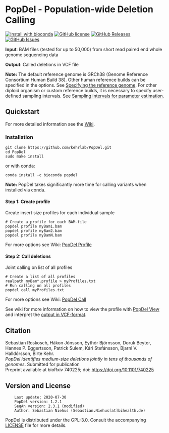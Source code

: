 
PopDel - Population-wide Deletion Calling
=========================================


[![install with bioconda](https://img.shields.io/badge/install%20with-bioconda-brightgreen.svg?style=flat-square)](http://bioconda.github.io/recipes/popdel/README.html) [![GitHub license](https://img.shields.io/badge/License-GPLv3-blue.svg)](https://raw.githubusercontent.com/kehrlab/PopDel/master/LICENSE) [![GitHub Releases](https://img.shields.io/github/release/kehrlab/PopDel.svg)](https://github.com/kehrlab/PopDel/releases) [![GitHub Issues](https://img.shields.io/github/issues/kehrlab/PopDel.svg)](https://github.com/kehrlab/PopDel/issues)

<b>Input</b>: BAM files (tested for up to 50,000) from short read paired end whole genome sequencing data

<b>Output</b>: Called deletions in VCF file

<b>Note:</b> The default reference genome is GRCh38 (Genome Reference Consortium Human Build 38). Other human reference builds can be specified in the options. See [Specifying the reference genome](https://github.com/kehrlab/PopDel/wiki/03.-Create-profiles-with-popdel-profile#specifying-the-reference-genome). For other diploid organism or custom reference builds, it is necessary to specify user-defined sampling intervals. See [Sampling intervals for parameter estimation](https://github.com/kehrlab/PopDel/wiki/03.-Create-profiles-with-popdel-profile#sampling-options-for-parameter-estimation).  

## Quickstart
For more detailed information see the [Wiki](https://github.com/kehrlab/PopDel/wiki).

### Installation
```
git clone https://github.com/kehrlab/PopDel.git
cd PopDel
sudo make install
```
or with conda:    

`conda install -c bioconda popdel`    

<b>Note:</b> PopDel takes significantly more time for calling variants when installed via conda.

#### Step 1: Create profile
Create insert size profiles for each individual sample
```
# Create a profile for each BAM-file
popdel profile myBam1.bam
popdel profile myBam2.bam
popdel profile myBamN.bam
```
For more options see Wiki: [PopDel Profile](https://github.com/kehrlab/PopDel/wiki/03.-Create-profiles-with-popdel-profile)

#### Step 2: Call deletions
Joint calling on list of all profiles
```
# Create a list of all profiles
realpath myBam*.profile > myProfiles.txt
# Run calling on all profiles
popdel call myProfiles.txt
```
For more options see Wiki: [PopDel Call](https://github.com/kehrlab/PopDel/wiki/04.-Call-deletions-with-popdel-call)

See wiki for more information on how to view the profile with [PopDel View](https://github.com/kehrlab/PopDel/wiki/06.-Inspect-profiles-with-popdel-view) and interpret the [output in VCF-format](https://github.com/kehrlab/PopDel/wiki/05.-Output-Format:-A-(modified)-VCF).

## Citation
Sebastian Roskosch, Hákon Jónsson, Eythór Björnsson, Doruk Beyter, Hannes P. Eggertsson, Patrick Sulem, Kári Stefánsson, Bjarni V. Halldórsson, Birte Kehr.    
_PopDel identifies medium-size deletions jointly in tens of thousands of genomes_. Submitted for publication    
Preprint available at bioRxiv 740225; doi: https://doi.org/10.1101/740225

## Version and License
```
    Last update: 2020-07-30
    PopDel version: 1.2.1
    SeqAn version: 2.3.1 (modified)
    Author: Sebastian Niehus (Sebastian.Niehus[at]bihealth.de)
```
PopDel is distributed under the GPL-3.0. Consult the accompanying [LICENSE](https://github.com/kehrlab/PopDel/blob/master/LICENSE) file for more details.
